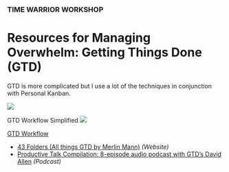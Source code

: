 ### TIME WARRIOR WORKSHOP

# Resources for Managing Overwhelm: Getting Things Done (GTD)

GTD is more complicated but I use a lot of the techniques in conjunction with Personal Kanban.

<a href="http://www.amazon.com/Getting-Things-Done-Stress-Free-Productivity/dp/0142000280/" target="_blank"><img src="http://teaching.polishedsolid.com/time-warrior/GTD.jpeg"></a>

GTD Workflow Simplified
<img src="http://teaching.polishedsolid.com/time-warrior/GTD-workflow-simplified.gif">

<a href="http://teaching.polishedsolid.com/time-warrior/GTD-diagram.pdf" target="_blank">GTD Workflow</a>


* [43 Folders (All things GTD by Merlin Mann)](http://www.43folders.com) *(Website)*
* [Productive Talk Compilation: 8-episode audio podcast with GTD’s David Allen](http://www.43folders.com/2006/11/28/productive-talk-comp) *(Podcast)*

